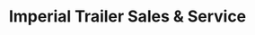 ---
title: "Imperial Trailer Sales & Service"
url: /troy/imperial-trailer-sales-and-service/
shop: trailer
---